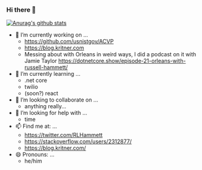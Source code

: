### Hi there 👋

[![Anurag's github stats](https://github-readme-stats.vercel.app/api?username=kritner)](https://github.com/anuraghazra/github-readme-stats)

- 🔭 I’m currently working on ...
  - https://github.com/usnistgov/ACVP
  - https://blog.kritner.com
  - Messing about with Orleans in weird ways, I did a podcast on it with Jamie Taylor https://dotnetcore.show/episode-21-orleans-with-russell-hammett/
- 🌱 I’m currently learning ...
  - .net core
  - twilio
  - (soon?) react
- 👯 I’m looking to collaborate on ...
  - anything really...
- 🤔 I’m looking for help with ...
  - time
- 📫 Find me at: ...
  - https://twitter.com/RLHammett
  - https://stackoverflow.com/users/2312877/
  - https://blog.kritner.com/
- 😄 Pronouns: ...
  - he/him
